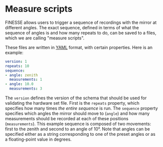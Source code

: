 # Measure scripts

FINESSE allows users to trigger a sequence of recordings with the mirror at different
angles. The exact sequence, defined in terms of what the sequence of angles is and how
many repeats to do, can be saved to a files, which we are calling "measure scripts".

These files are written in [YAML](https://yaml.org/) format, with certain properties.
Here is an example:

```yaml
version: 1
repeats: 10
sequence:
- angle: zenith
  measurements: 1
- angle: 10.0
  measurements: 3
```

The `version` defines the version of the schema that should be used for validating the
hardware set file.
First is the `repeats` property, which specifies how many times *the entire sequence* is
run. The `sequence` property specifies which angles the mirror should move to (`angle`)
and how many measurements should be recorded at each of these positions
(`measurements`). This example sequence is composed of two movements: first to the
zenith and second to an angle of 10°. Note that angles can be specified either as a
string corresponding to one of the preset angles or as a floating-point value in
degrees.
